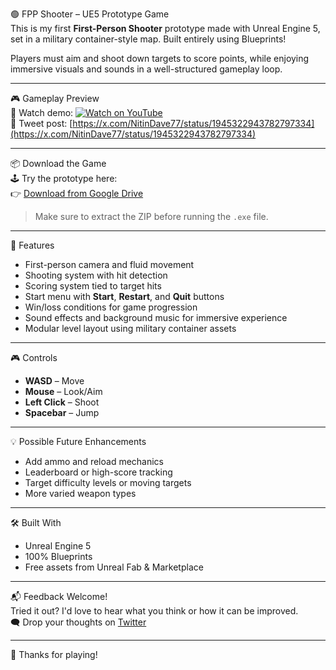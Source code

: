 🟢 FPP Shooter – UE5 Prototype Game  
This is my first **First-Person Shooter** prototype made with Unreal Engine 5, set in a military container-style map. Built entirely using Blueprints!

Players must aim and shoot down targets to score points, while enjoying immersive visuals and sounds in a well-structured gameplay loop.

---

🎮 Gameplay Preview  
🎥 Watch demo: [![Watch on YouTube](https://img.youtube.com/vi/i4vL4dlcDqA/0.jpg)](https://youtu.be/i4vL4dlcDqA)  
📢 Tweet post: [https://x.com/NitinDave77/status/1945322943782797334](https://x.com/NitinDave77/status/1945322943782797334)

---

📦 Download the Game  
🕹️ Try the prototype here:  
👉 [Download from Google Drive](https://drive.google.com/drive/folders/1JAYR6e_Uw-0A6Kk46FNtbfnJh35i4xVE?usp=sharing)

> Make sure to extract the ZIP before running the `.exe` file.

---

🧩 Features
- First-person camera and fluid movement  
- Shooting system with hit detection  
- Scoring system tied to target hits  
- Start menu with **Start**, **Restart**, and **Quit** buttons  
- Win/loss conditions for game progression  
- Sound effects and background music for immersive experience  
- Modular level layout using military container assets  

---

🎮 Controls
- **WASD** – Move  
- **Mouse** – Look/Aim  
- **Left Click** – Shoot  
- **Spacebar** – Jump  

---

💡 Possible Future Enhancements
- Add ammo and reload mechanics  
- Leaderboard or high-score tracking  
- Target difficulty levels or moving targets  
- More varied weapon types  

---

🛠 Built With
- Unreal Engine 5  
- 100% Blueprints  
- Free assets from Unreal Fab & Marketplace  

---

📬 Feedback Welcome!  
Tried it out? I'd love to hear what you think or how it can be improved.  
🗨️ Drop your thoughts on [Twitter](https://x.com/NitinDave77)

---

🚀 Thanks for playing!
